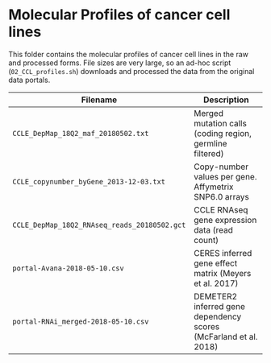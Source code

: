 # Molecular Profiles of cancer cell lines
This folder contains the molecular profiles of cancer cell lines in the raw and processed forms. File sizes are very large, so an ad-hoc script (`02_CCL_profiles.sh`) downloads and processed the data from the original data portals.

| Filename | Description |
| ----- | ----- |
| `CCLE_DepMap_18Q2_maf_20180502.txt` | Merged mutation calls (coding region, germline filtered) |
| `CCLE_copynumber_byGene_2013-12-03.txt` | Copy-number values per gene. Affymetrix SNP6.0 arrays |
| `CCLE_DepMap_18Q2_RNAseq_reads_20180502.gct` | CCLE RNAseq gene expression data (read count) |
| `portal-Avana-2018-05-10.csv` | CERES inferred gene effect matrix (Meyers et al. 2017) |
| `portal-RNAi_merged-2018-05-10.csv` | DEMETER2 inferred gene dependency scores (McFarland et al. 2018) |
